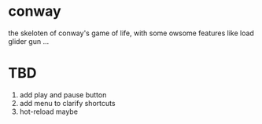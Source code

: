 # conway

the skeloten of conway's game of life, with some owsome features like load glider gun ...

# TBD
1. add play and pause button
2. add menu to clarify shortcuts
3. hot-reload maybe
